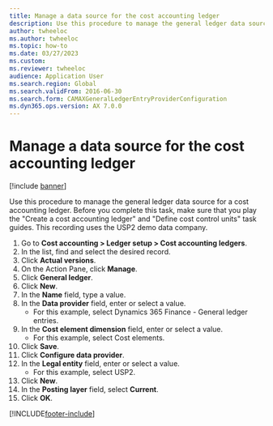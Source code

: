 ```yaml
--- 
title: Manage a data source for the cost accounting ledger
description: Use this procedure to manage the general ledger data source for a cost accounting ledger, including a step-by-step process of managing data sources. 
author: twheeloc
ms.author: twheeloc
ms.topic: how-to
ms.date: 03/27/2023
ms.custom:
ms.reviewer: twheeloc
audience: Application User   
ms.search.region: Global
ms.search.validFrom: 2016-06-30
ms.search.form: CAMAXGeneralLedgerEntryProviderConfiguration
ms.dyn365.ops.version: AX 7.0.0 
---
```


# Manage a data source for the cost accounting ledger

[!include [banner](../../includes/banner.md)]

Use this procedure to manage the general ledger data source for a cost accounting ledger. Before you complete this task, make sure that you play the "Create a cost accounting ledger" and "Define cost control units" task guides. This recording uses the USP2 demo data company.

1. Go to **Cost accounting > Ledger setup > Cost accounting ledgers**.
2. In the list, find and select the desired record.
3. Click **Actual versions**.
4. On the Action Pane, click **Manage**.
5. Click **General ledger**.
6. Click **New**.
7. In the **Name** field, type a value.
8. In the **Data provider** field, enter or select a value.
    * For this example, select Dynamics 365 Finance - General ledger entries.  
9. In the **Cost element dimension** field, enter or select a value.
    * For this example, select Cost elements.  
10. Click **Save**.
11. Click **Configure data provider**.
12. In the **Legal entity** field, enter or select a value.
    * For this example, select USP2.  
13. Click **New**.
14. In the **Posting layer** field, select **Current**.
15. Click **OK**.



[!INCLUDE[footer-include](../../../includes/footer-banner.md)]
